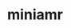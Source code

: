 ---
title: "miniamr"
layout: cache
categories: [package, develop-2023-06-25]
meta: {"versions": ["1.6.6"], "compilers": ["gcc@=7.3.1"], "oss": ["amzn2"], "platforms": ["linux"], "targets": ["aarch64", "neoverse_n1", "x86_64_v3"], "stacks": ["aws-ahug", "aws-ahug-aarch64", "root"], "num_specs": 3, "num_specs_by_stack": {"root": 3, "aws-ahug": 1, "aws-ahug-aarch64": 2}}
spec_details: [{"hash": "g6tfov5pz7ykb5hyt5u7hraflithnzen", "compiler": "gcc@=7.3.1", "versions": ["1.6.6"], "os": "amzn2", "platform": "linux", "target": "x86_64_v3", "variants": ["build_system=makefile"], "stacks": ["root", "aws-ahug"], "size": "-", "tarball": "https://binaries.spack.io/develop-2023-06-25/build_cache/linux-amzn2-x86_64_v3/gcc-7.3.1/miniamr-1.6.6/linux-amzn2-x86_64_v3-gcc-7.3.1-miniamr-1.6.6-g6tfov5pz7ykb5hyt5u7hraflithnzen.spack"}, {"hash": "qeljabphqgcl4xfk3adb5ukmkutmates", "compiler": "gcc@=7.3.1", "versions": ["1.6.6"], "os": "amzn2", "platform": "linux", "target": "aarch64", "variants": ["build_system=makefile"], "stacks": ["aws-ahug-aarch64", "root"], "size": "-", "tarball": "https://binaries.spack.io/develop-2023-06-25/build_cache/linux-amzn2-aarch64/gcc-7.3.1/miniamr-1.6.6/linux-amzn2-aarch64-gcc-7.3.1-miniamr-1.6.6-qeljabphqgcl4xfk3adb5ukmkutmates.spack"}, {"hash": "a3vriqhlx5zvbk26gucre3hqov4u2k25", "compiler": "gcc@=7.3.1", "versions": ["1.6.6"], "os": "amzn2", "platform": "linux", "target": "neoverse_n1", "variants": ["build_system=makefile"], "stacks": ["aws-ahug-aarch64", "root"], "size": "-", "tarball": "https://binaries.spack.io/develop-2023-06-25/build_cache/linux-amzn2-neoverse_n1/gcc-7.3.1/miniamr-1.6.6/linux-amzn2-neoverse_n1-gcc-7.3.1-miniamr-1.6.6-a3vriqhlx5zvbk26gucre3hqov4u2k25.spack"}]
---